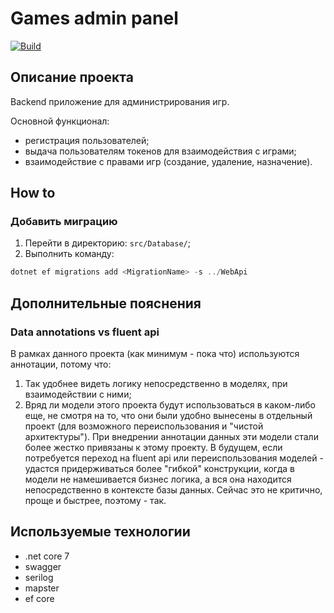 # Games admin panel

<!-- Актуализировать после импорта -->

[![Build](https://github.com/mBereberdin/games-admin-panel-api/actions/workflows/BuildAndTest.yml/badge.svg)](https://github.com/mBereberdin/games-admin-panel-api/actions/workflows/BuildAndTest.yml)

## Описание проекта

Backend приложение для администрирования игр.

Основной функционал:

- регистрация пользователей;
- выдача пользователям токенов для взаимодействия с играми;
- взаимодействие с правами игр (создание, удаление, назначение).

## How to

### Добавить миграцию

1. Перейти в директорию: `src/Database/`;
2. Выполнить команду:

```powershell
dotnet ef migrations add <MigrationName> -s ../WebApi
```

## Дополнительные пояснения

### Data annotations vs fluent api

В рамках данного проекта (как минимум - пока что) используются аннотации, потому что:

1. Так удобнее видеть логику непосредственно в моделях, при взаимодействии с ними;
2. Вряд ли модели этого проекта будут использоваться в каком-либо еще, не смотря на то, что они были удобно вынесены в отдельный проект (для возможного переиспользования и "чистой архитектуры").
   При внедрении аннотации данных эти модели стали более жестко привязаны к этому проекту. В будущем, если потребуется переход на fluent api или переиспользования моделей - удастся придерживаться
   более "гибкой" конструкции, когда в модели не намешивается бизнес логика, а вся она находится непосредственно в контексте базы данных. Сейчас это не критично, проще и быстрее, поэтому - так.

## Используемые технологии

- .net core 7
- swagger
- serilog
- mapster
- ef core
